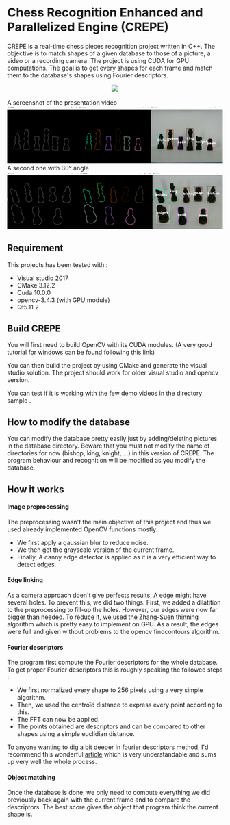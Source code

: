 # Chess Recognition Enhanced and Parallelized Engine (CREPE)

CREPE is a real-time chess pieces recognition project written in C++. The objective is to match shapes of a given database to those of a picture, a video or a recording camera.
The project is using CUDA for GPU computations. The goal is to get every shapes for each frame and match them to the database's shapes using Fourier descriptors.

<p align="center">                                                                                                                                                      
<img src =sample/demo.gif/>                                                    
</p>

A screenshot of the presentation video 
![Screenshot](sample/crepe1.png)
A second one with 30° angle 
![Screenshot](sample/crepe2.png)

## Requirement

This projects has been tested with :
- Visual studio 2017
- CMake 3.12.2
- Cuda 10.0.0 
- opencv-3.4.3 (with GPU module)
- Qt5.11.2

## Build CREPE

You will first need to build OpenCV with its CUDA modules.  (A very good tutorial for windows can be found following this 
[link](https://inside.mines.edu/~whoff/courses/EENG510/lectures/other/CompilingOpenCV.pdf))

You can then build the project by using CMake and generate the visual studio solution. The project should work for older visual studio and
opencv version. 

You can test if it is working with the few demo videos in the directory sample . 

## How to modify the database

You can modify the database pretty easily just by adding/deleting pictures in the database directory. Beware that you must not modify the name of directories
for now (bishop, king, knight, ...) in this version of CREPE. The program behaviour and recognition will be modified as you modify the database.

## How it works

#### Image preprocessing

The preprocessing wasn't the main objective of this project and thus we used already implemented OpenCV functions mostly.
* We first apply a gaussian blur to reduce noise.
* We then get the grayscale version of the current frame.
* Finally, A  canny edge detector is applied as it is a very efficient way to detect edges.

#### Edge linking

As a camera approach doen't give perfects results, A edge might have several holes. To prevent this, we did two things. First, we added 
a dilatition to the preprocessing to fill-up the holes. However, our edges were now far bigger than needed. To reduce it, we used the
Zhang-Suen thinning algorithm which is pretty easy to implement on GPU. As a result, the edges were full and given without problems to
the opencv findcontours algorithm.

#### Fourier descriptors

The program first compute the Fourier descriptors for the whole database. To get proper Fourier descriptors this is roughly speaking the followed steps :
* We first normalized every shape to 256 pixels using a very simple algorithm.
* Then, we used the centroïd distance to express every point according to this.
* The FFT can now be applied.
* The points obtained are descriptors and can be compared to other shapes using a simple euclidian distance.

To anyone wanting to dig a bit deeper in fourier descriptors method, I'd recommend this wonderful 
[article](http://citeseerx.ist.psu.edu/viewdoc/download?doi=10.1.1.67.2229&rep=rep1&type=pdf)  which is very understandable and sums up very well the whole
process.

#### Object matching

Once the database is done, we only need to compute everything we did previously back again with the current frame and to compare the descriptors. The best 
score gives the object that program think the current shape is.
